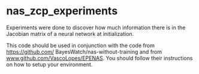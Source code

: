 # nas_zcp_experiments
Experiments were done to discover how much information there is in the Jacobian matrix of a neural network at initialization.


This code should be used in conjunction with the code from https://github.com/
BayesWatch/nas-without-training and from www.github.com/VascoLopes/EPENAS. You should follow their instructions on how to setup your environment.
